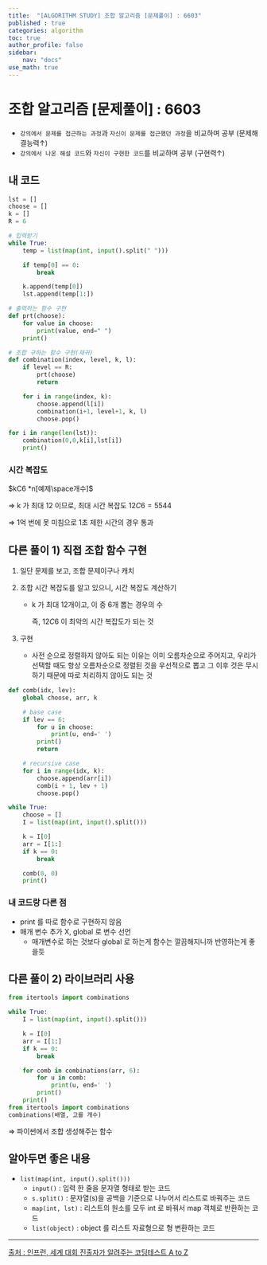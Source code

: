 ```yaml
---
title:  "[ALGORITHM STUDY] 조합 알고리즘 [문제풀이] : 6603"
published : true
categories: algorithm
toc: true
author_profile: false
sidebar:
    nav: "docs"
use_math: true
---
```


# 조합 알고리즘 [문제풀이] : 6603

- `강의에서 문제를 접근하는 과정`과 `자신이 문제를 접근했던 과정`을 비교하며 공부 (문제해결능력↑)
- `강의에서 나온 해설 코드`와 `자신이 구현한 코드`를 비교하며 공부 (구현력↑)

## 내 코드

```python
lst = []
choose = []
k = []
R = 6

# 입력받기
while True:
    temp = list(map(int, input().split(" ")))

    if temp[0] == 0:
        break

    k.append(temp[0])
    lst.append(temp[1:])

# 출력하는 함수 구현
def prt(choose):
    for value in choose:
        print(value, end=" ")
    print()

# 조합 구하는 함수 구현(재귀)
def combination(index, level, k, l):
    if level == R:
        prt(choose)
        return

    for i in range(index, k):
        choose.append(l[i])
        combination(i+1, level+1, k, l)
        choose.pop()

for i in range(len(lst)):
    combination(0,0,k[i],lst[i])
    print()
```

### 시간 복잡도

$kC6 *n[예제\space개수]$

⇒ k 가 최대 12 이므로, 최대 시간 복잡도 $12C6 = 5544$

⇒ 1억 번에 못 미침으로 1초 제한 시간의 경우 통과

## 다른 풀이 1) 직접 조합 함수 구현

1. 일단 문제를 보고, 조합 문제이구나 캐치
2. 조합 시간 복잡도를 알고 있으니, 시간 복잡도 계산하기
    - k 가 최대 12개이고, 이 중 6개 뽑는 경우의 수
      
        즉, $12C6$ 이 최악의 시간 복잡도가 되는 것
    
3. 구현
    - 사전 순으로 정렬하지 않아도 되는 이유는 이미 오름차순으로 주어지고, 우리가 선택할 때도 항상 오름차순으로 정렬된 것을 우선적으로 뽑고 그 이후 것은 무시하기 때문에 따로 처리하지 않아도 되는 것

```python
def comb(idx, lev):
    global choose, arr, k

    # base case
    if lev == 6:
        for u in choose:
            print(u, end=' ')
        print()
        return

    # recursive case
    for i in range(idx, k):
        choose.append(arr[i])
        comb(i + 1, lev + 1)
        choose.pop()

while True:
    choose = []
    I = list(map(int, input().split()))

    k = I[0]
    arr = I[1:]
    if k == 0:
        break

    comb(0, 0)
    print()
```

### 내 코드랑 다른 점

- print 를 따로 함수로 구현하지 않음
- 매개 변수 추가 X, global 로 변수 선언
    - 매개변수로 하는 것보다 global 로 하는게 함수는 깔끔해지니까 반영하는게 좋을듯

## 다른 풀이 2) 라이브러리 사용

```python
from itertools import combinations

while True:
    I = list(map(int, input().split()))

    k = I[0]
    arr = I[1:]
    if k == 0:
        break

    for comb in combinations(arr, 6):
        for u in comb:
            print(u, end=' ')
        print()
    print()
from itertools import combinations
combinations(배열, 고를 개수)
```

⇒ 파이썬에서 조합 생성해주는 함수

## 알아두면 좋은 내용

- `list(map(int, input().split()))`
    - `input()` : 입력 한 줄을 문자열 형태로 받는 코드
    - `s.split()` : 문자열(s)을 공백을 기준으로 나누어서 리스트로 바꿔주는 코드
    - `map(int, lst)` : 리스트의 원소를 모두 int 로 바꿔서 map 객체로 반환하는 코드
    - `list(object)` : object 를 리스트 자료형으로 형 변환하는 코드

---

[출처 : 인프런, 세계 대회 진출자가 알려주는 코딩테스트 A to Z](https://www.inflearn.com/course/%EC%84%B8%EA%B3%84%EB%8C%80%ED%9A%8C-%EC%BD%94%EB%94%A9%ED%85%8C%EC%8A%A4%ED%8A%B8-%ED%8C%8C%EC%9D%B4%EC%8D%AC)